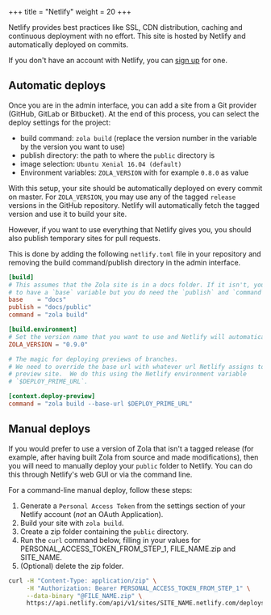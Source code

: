 +++
title = "Netlify"
weight = 20
+++

Netlify provides best practices like SSL, CDN distribution, caching and continuous deployment
with no effort. This site is hosted by Netlify and automatically deployed on commits.

If you don't have an account with Netlify, you can [sign up](https://app.netlify.com) for one.


## Automatic deploys

Once you are in the admin interface, you can add a site from a Git provider (GitHub, GitLab or Bitbucket). At the end
 of this process, you can select the deploy settings for the project:

 - build command: `zola build` (replace the version number in the variable by the version you want to use)
 - publish directory: the path to where the `public` directory is
 - image selection: `Ubuntu Xenial 16.04 (default)`
 - Environment variables: `ZOLA_VERSION` with for example `0.8.0` as value

With this setup, your site should be automatically deployed on every commit on master.  For `ZOLA_VERSION`, you may
use any of the tagged `release` versions in the GitHub repository. Netlify will automatically fetch the tagged version
and use it to build your site.

However, if you want to use everything that Netlify gives you, you should also publish temporary sites for pull requests.

This is done by adding the following `netlify.toml` file in your repository and removing the build command/publish
directory in the admin interface.

```toml
[build]
# This assumes that the Zola site is in a docs folder. If it isn't, you don't need
# to have a `base` variable but you do need the `publish` and `command` variables.
base    = "docs"
publish = "docs/public"
command = "zola build"

[build.environment]
# Set the version name that you want to use and Netlify will automatically use it.
ZOLA_VERSION = "0.9.0"

# The magic for deploying previews of branches.
# We need to override the base url with whatever url Netlify assigns to our
# preview site.  We do this using the Netlify environment variable
# `$DEPLOY_PRIME_URL`.

[context.deploy-preview]
command = "zola build --base-url $DEPLOY_PRIME_URL"
```

## Manual deploys
If you would prefer to use a version of Zola that isn't a tagged release (for example, after having built Zola from
source and made modifications), then you will need to manually deploy your `public` folder to Netlify.  You can do
this through Netlify's web GUI or via the command line.

For a command-line manual deploy, follow these steps:
 1.  Generate a `Personal Access Token` from the settings section of your Netlify account (*not* an OAuth Application).
 2.  Build your site with `zola build`.
 3.  Create a zip folder containing the `public` directory.
 4.  Run the `curl` command below, filling in your values for PERSONAL_ACCESS_TOKEN_FROM_STEP_1, FILE_NAME.zip
 and SITE_NAME.
 5.  (Optional) delete the zip folder.

```bash
curl -H "Content-Type: application/zip" \
     -H "Authorization: Bearer PERSONAL_ACCESS_TOKEN_FROM_STEP_1" \
     --data-binary "@FILE_NAME.zip" \
     https://api.netlify.com/api/v1/sites/SITE_NAME.netlify.com/deploys
```
